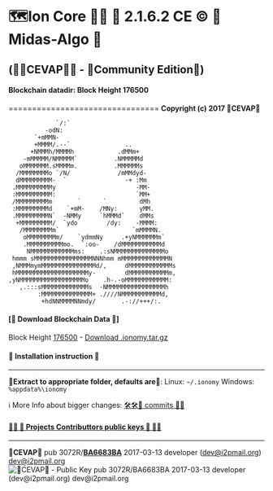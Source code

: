 # 🗺️Ion Core 👯👯 👛  2.1.6.2 CE ©️ 👒 Midas-Algo 👒
## (🐼🐼CEVAP🐼🐼 - 👯Community Edition👯)

#### Blockchain datadir: Block Height 176500
================================
**Copyright (c) 2017 🐼CEVAP🐼**

                 `/:`                           
              -odN:                             
           `+mMMN-                              
           +MMMM/.--`               ..          
          +NMMMh/MMMMh            .dMMm+        
        -mMMMMM/NMMMMM`          .NMMMMMd       
       oMMMMMMM.sMMMMm.          .MMMMMMs       
      /MMMMMMMMo `/N/             /mMMdyd-      
      dMMMMMMMMM-  `                -+ :Mm      
     .MMMMMMMMMMy                      -MM-     
     :MMMMMMMMMM:                      `MM+     
     /MMMMMMMMMm       `      `         dMh     
     :MMMMMMMMMd    `+mM-    /MNy:      yMM.    
     .MMMMMMMMMN`  -NMMy     `hMMMd`    dMMs    
      +MMMMMMMMM/  `ydo        /dy:    -MMMM:   
       /MMMMMMMMm`                    `mMMMMN.  
        oMMMMMMMMm/    `ydmmNy     .+yNMMMMMMm` 
        .MMMMMMMMMMmo.  `:oo-    /dMMMMMMMMMMMd 
         NMMMMMMMMMMMMms:    .:sNMMMMMMMMMMMMMMo
     hmmm sMMMMMMMMMMMMMMMMNNNhmm mMMMMMMMMMMMMMN
     ,NMMMmymMMMMMMMMMMMMMMMd/,     dMMMMMMMMMMMMs
     hMMMMMMMMMMMMMMMMMMMMy-        dMMMMMMMMMMMm,
    ,yNMMMMMMMMMMMMMMMMMMo    .h-.-oMMMMMMMMMMMM: 
       ,.:::sMMMMMMMMMMMMMs  -NMMMMMMMMMMMMMMMMh  
            :MMMMMMMMMMMMMM+ .////NMMMMMMMMMMMd,  
             +hdNNMMMMNNmdy/       .-://+++/:.    


#### [🐼 Download Blockchain Data 🐼]
Block Height [176500](https://chainz.cryptoid.info/ion/block.dws?e51d463e2fa39af6d57f54a9691507025163ec777d6ea9f3053b216876763398.htm) - [Download .ionomy.tar.gz](http://fwf.wf/d/373)


#### 🐼 Installation instruction 🐼
---------------------------

**🐼Extract to appropriate folder, defaults are🐼**:
	Linux:		`~/.ionomy`
	Windows:	`%appdata%\ionomy`

ℹ️ More Info about bigger changes: [🛠️🛠️🐼 commits 💩🚽](https://github.com/cevap/ion/commits/midas-algo)


#### [👨‍💻 🔑 Projects Contributtors public keys 🔑 👩‍💻](https://github.com/cevap/ion/tree/master/doc/publickeys)
-----------------------------
**🐼CEVAP🐼**
pub  3072R/**[BA6683BA](https://pgp.mit.edu/pks/lookup?op=get&search=0x49464B32BA6683BA)** 2017-03-13 developer (dev@i2pmail.org) <dev@i2pmail.org>
![🐼CEVAP🐼 - Public Key pub  3072R/BA6683BA 2017-03-13 developer (dev@i2pmail.org) <dev@i2pmail.org>](https://raw.githubusercontent.com/cevap/ion/master/doc/publickeys/publickey-cevap.png)


